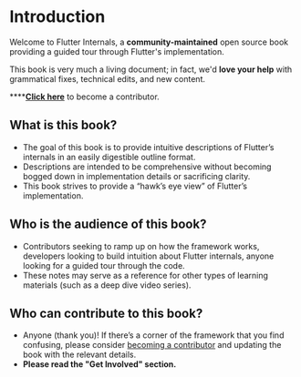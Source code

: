 # Introduction

Welcome to Flutter Internals, a **community-maintained** open source book providing a guided tour through Flutter's implementation.

This book is very much a living document; in fact, we'd **love your help** with grammatical fixes, technical edits, and new content.

\*\*\*\*[**Click here**](https://app.gitbook.com/invite/flutter-internals?invite=-Lz8eupmUYQGm6UH34Dq) to become a contributor.

## What is this book?

* The goal of this book is to provide intuitive descriptions of Flutter’s internals in an easily digestible outline format.
* Descriptions are intended to be comprehensive without becoming bogged down in implementation details or sacrificing clarity.
* This book strives to provide a “hawk’s eye view” of Flutter’s implementation.

## Who is the audience of this book?

* Contributors seeking to ramp up on how the framework works, developers looking to build intuition about Flutter internals, anyone looking for a guided tour through the code.
* These notes may serve as a reference for other types of learning materials \(such as a deep dive video series\).

## Who can contribute to this book?

* Anyone \(thank you\)! If there’s a corner of the framework that you find confusing, please consider [becoming a contributor](https://app.gitbook.com/invite/flutter-internals?invite=-Lz8eupmUYQGm6UH34Dq) and updating the book with the relevant details.
* **Please read the "Get Involved" section.**



